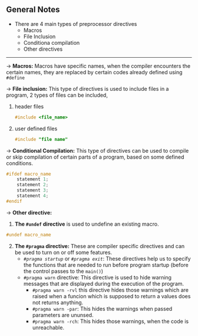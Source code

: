 ## General Notes

- There are 4 main types of preprocessor directives
    - Macros
    - File Inclusion
    - Conditiona compilation
    - Other directives

<hr>

-> **Macros:** Macros have specific names, when the compiler encounters the certain names, they are replaced by certain codes already defined using `#define`

-> **File inclusion:** This type of directives is used to include files in a program, 2 types of files can be included, 

1. header files
    ```cpp
    #include <file_name>
    ```
2. user defined files
    ```cpp
    #include "file name"
    ```

-> **Conditional Compilation:** This type of directives can be used to compile or skip compilation of certain parts of a program, based on some defined conditions.
```cpp
#ifdef macro_name
    statement 1;
    statement 2;
    statement 3;
    statement 4;
#endif
```

-> **Other directive:** 
1. **The `#undef` directive** is used to undefine an existing macro.
```cpp
#undef macro_name
```
2. **The `#pragma` directive:** These are compiler specific directives and can be used to turn on or off some features.
    - *`#pragma startup`* or *`#pragma exit`*: These directives help us to specify the functions that are needed to run before program startup (before the control passes to the `main()`)
    - `#pragma warn` directive: This directive is used to hide warning messages that are displayed during the execution of the program.
        - `#pragma warn -rvl` this directive hides those warnings which are raised when a funcion which is supposed to return a values does not returns anything.
        - `#pragma warn -par`: This hides the warnings when passed parameters are ununsed.
        - `#pragma warn -rch`: This hides those warnings, when the code is unreachable.